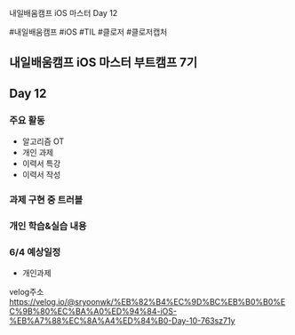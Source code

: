 
내일배움캠프 iOS 마스터 Day 12


#내일배움캠프 #iOS #TIL #클로저 #클로저캡처


## 내일배움캠프 iOS 마스터 부트캠프 7기

## Day 12

### 주요 활동
- 알고리즘 OT
- 개인 과제
- 이력서 특강
- 이력서 작성

### 과제 구현 중 트러블



### 개인 학습&실습 내용



### 6/4 예상일정

- 개인과제

velog주소   
https://velog.io/@sryoonwk/%EB%82%B4%EC%9D%BC%EB%B0%B0%EC%9B%80%EC%BA%A0%ED%94%84-iOS-%EB%A7%88%EC%8A%A4%ED%84%B0-Day-10-763sz71y